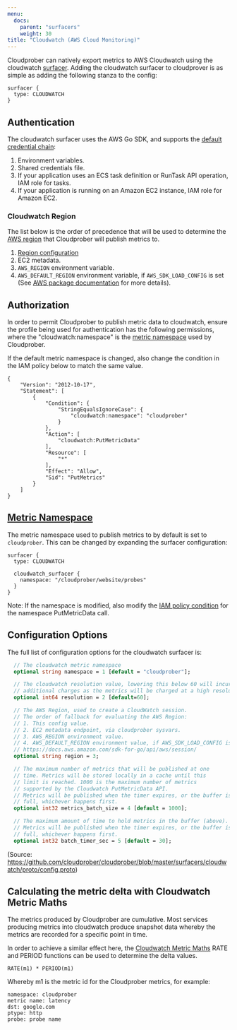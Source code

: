 ```yaml
---
menu:
  docs:
    parent: "surfacers"
    weight: 30
title: "Cloudwatch (AWS Cloud Monitoring)"
---
```


Cloudprober can natively export metrics to AWS Cloudwatch using the cloudwatch [surfacer](/surfacers/overview). Adding the cloudwatch surfacer to cloudprover is as simple as adding the following stanza to the config:

```
surfacer {
  type: CLOUDWATCH
}
```

## Authentication

The cloudwatch surfacer uses the AWS Go SDK, and supports the [default credential chain](https://docs.aws.amazon.com/sdk-for-go/v2/developer-guide/configuring-sdk.html):

1. Environment variables.
2. Shared credentials file.
3. If your application uses an ECS task definition or RunTask API operation, IAM role for tasks.
4. If your application is running on an Amazon EC2 instance, IAM role for Amazon EC2.

### Cloudwatch Region

The list below is the order of precedence that will be used to determine the [AWS region](https://docs.aws.amazon.com/AWSEC2/latest/UserGuide/using-regions-availability-zones.html) that Cloudprober will publish metrics to.

1. [Region configuration](#configuration-options)
2. EC2 metadata.
3. `AWS_REGION` environment variable.
4. `AWS_DEFAULT_REGION` environment variable, if `AWS_SDK_LOAD_CONFIG` is set (See [AWS package documentation](https://docs.aws.amazon.com/sdk-for-go/api/aws/session/) for more details).

## Authorization

In order to permit Cloudprober to publish metric data to cloudwatch, ensure the profile being used for authentication has the following permissions, where the "cloudwatch:namespace" is the [metric namespace](#metric-namespace) used by Cloudprober.

If the default metric namespace is changed, also change the condition in the IAM policy below to match the same value.

```
{
    "Version": "2012-10-17",
    "Statement": [
        {
            "Condition": {
                "StringEqualsIgnoreCase": {
                    "cloudwatch:namespace": "cloudprober"
                }
            },
            "Action": [
                "cloudwatch:PutMetricData"
            ],
            "Resource": [
                "*"
            ],
            "Effect": "Allow",
            "Sid": "PutMetrics"
        }
    ]
}
```

## [Metric Namespace](https://docs.aws.amazon.com/AmazonCloudWatch/latest/monitoring/cloudwatch_concepts.html#Namespace)

The metric namespace used to publish metrics to by default is set to `cloudprober`. This can be changed by expanding the surfacer configuration:

```
surfacer {
  type: CLOUDWATCH

  cloudwatch_surfacer {
    namespace: "/cloudprober/website/probes"
  }
}
```

Note: If the namespace is modified, also modify the [IAM policy condition](#authorization) for the namespace PutMetricData call.

## Configuration Options

The full list of configuration options for the cloudwatch surfacer is:

```protobuf
  // The cloudwatch metric namespace
  optional string namespace = 1 [default = "cloudprober"];

  // The cloudwatch resolution value, lowering this below 60 will incur
  // additional charges as the metrics will be charged at a high resolution rate.
  optional int64 resolution = 2 [default=60];

  // The AWS Region, used to create a CloudWatch session.
  // The order of fallback for evaluating the AWS Region:
  // 1. This config value.
  // 2. EC2 metadata endpoint, via cloudprober sysvars.
  // 3. AWS_REGION environment value.
  // 4. AWS_DEFAULT_REGION environment value, if AWS_SDK_LOAD_CONFIG is set.
  // https://docs.aws.amazon.com/sdk-for-go/api/aws/session/
  optional string region = 3;

  // The maximum number of metrics that will be published at one
  // time. Metrics will be stored locally in a cache until this
  // limit is reached. 1000 is the maximum number of metrics
  // supported by the Cloudwatch PutMetricData API.
  // Metrics will be published when the timer expires, or the buffer is
  // full, whichever happens first.
  optional int32 metrics_batch_size = 4 [default = 1000];

  // The maximum amount of time to hold metrics in the buffer (above).
  // Metrics will be published when the timer expires, or the buffer is
  // full, whichever happens first.
  optional int32 batch_timer_sec = 5 [default = 30];
```

(Source: https://github.com/cloudprober/cloudprober/blob/master/surfacers/cloudwatch/proto/config.proto)

## Calculating the metric delta with Cloudwatch Metric Maths

The metrics produced by Cloudprober are cumulative. Most services producing metrics into cloudwatch produce snapshot data whereby the metrics are recorded for a specific point in time.

In order to achieve a similar effect here, the [Cloudwatch Metric Maths](https://docs.aws.amazon.com/AmazonCloudWatch/latest/monitoring/using-metric-math.html) RATE and PERIOD functions can be used to determine the delta values.

```
RATE(m1) * PERIOD(m1)
```

Whereby m1 is the metric id for the Cloudprober metrics, for example:

```
namespace: cloudprober
metric name: latency
dst: google.com
ptype: http
probe: probe name
```
